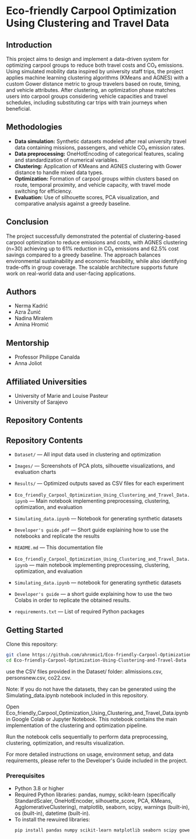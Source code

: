 # Eco-friendly Carpool Optimization Using Clustering and Travel Data

## Introduction

This project aims to design and implement a data-driven system for optimizing carpool groups to reduce both travel costs and CO₂ emissions. Using simulated mobility data inspired by university staff trips, the project applies machine learning clustering algorithms (KMeans and AGNES) with a custom Gower distance metric to group travelers based on route, timing, and vehicle attributes. After clustering, an optimization phase matches users into carpool groups considering vehicle capacities and travel schedules, including substituting car trips with train journeys when beneficial. 

## Methodologies

- **Data simulation:** Synthetic datasets modeled after real university travel data containing missions, passengers, and vehicle CO₂ emission rates.
- **Data preprocessing:** OneHotEncoding of categorical features, scaling and standardization of numerical variables.
- **Clustering:** Application of KMeans and AGNES clustering with Gower distance to handle mixed data types.
- **Optimization:** Formation of carpool groups within clusters based on route, temporal proximity, and vehicle capacity, with travel mode switching for efficiency.
- **Evaluation:** Use of silhouette scores, PCA visualization, and comparative analysis against a greedy baseline.

## Conclusion

The project successfully demonstrated the potential of clustering-based carpool optimization to reduce emissions and costs, with AGNES clustering (n=30) achieving up to 61% reduction in CO₂ emissions and 62.5% cost savings compared to a greedy baseline. The approach balances environmental sustainability and economic feasibility, while also identifying trade-offs in group coverage. The scalable architecture supports future work on real-world data and user-facing applications.

## Authors

- Nerma Kadrić  
- Azra Žunić  
- Nadina Miralem  
- Amina Hromić  

## Mentorship

- Professor Philippe Canalda  
- Anna Joliot

## Affiliated Universities

- University of Marie and Louise Pasteur  
- University of Sarajevo


## Repository Contents

## Repository Contents

- `Dataset/` — All input data used in clustering and optimization 
- `Images/` — Screenshots of PCA plots, silhouette visualizations, and evaluation charts
- `Results/` — Optimized outputs saved as CSV files for each experiment
- `Eco_friendly_Carpool_Optimization_Using_Clustering_and_Travel_Data.ipynb` — Main notebook implementing preprocessing, clustering, optimization, and evaluation  
- `Simulating_data.ipynb` — Notebook for generating synthetic datasets  
- `Developer's guide.pdf` — Short guide explaining how to use the notebooks and replicate the results  
- `README.md` — This documentation file

- `Eco_friendly_Carpool_Optimization_Using_Clustering_and_Travel_Data.ipynb` — main notebook implementing preprocessing, clustering, optimization, and evaluation  
- `Simulating_data.ipynb` — notebook for generating synthetic datasets  
- `Developer's guide` — a short guide explaining how to use the two Colabs in order to replicate the obtained results.  
- `requirements.txt` — List of required Python packages  

## Getting Started
Clone this repository:

```bash
git clone https://github.com/ahromic1/Eco-friendly-Carpool-Optimization-Using-Clustering-and-Travel-Data.git
cd Eco-friendly-Carpool-Optimization-Using-Clustering-and-Travel-Data
```
use the CSV files provided in the Dataset/ folder: allmissions.csv, personsnew.csv, co22.csv.

Note: If you do not have the datasets, they can be generated using the Simulating_data.ipynb notebook included in this repository.

Open Eco_friendly_Carpool_Optimization_Using_Clustering_and_Travel_Data.ipynb in Google Colab or Jupyter Notebook. This notebook contains the main implementation of the clustering and optimization pipeline.

Run the notebook cells sequentially to perform data preprocessing, clustering, optimization, and results visualization.

For more detailed instructions on usage, environment setup, and data requirements, please refer to the Developer's Guide included in the project.

### Prerequisites

- Python 3.8 or higher  
- Required Python libraries:
  pandas, numpy, scikit-learn (specifically StandardScaler, OneHotEncoder, silhouette_score, PCA, KMeans, AgglomerativeClustering), matplotlib, seaborn, scipy, warnings (built-in), os (built-in), datetime (built-in).
- To install the rewuired libraries:  
  ```bash
  pip install pandas numpy scikit-learn matplotlib seaborn scipy gower


